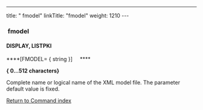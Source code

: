 ---
title: " fmodel"
linkTitle: "fmodel"
weight: 1210
---<span id="fmodel"></span>

###  fmodel

#### DISPLAY, LISTPKI

****[FMODEL= { string }]     ****

****{
0...512 characters}****

Complete name or logical name of the XML model file. The parameter default value is fixed.

[Return to Command index](../../)

 
